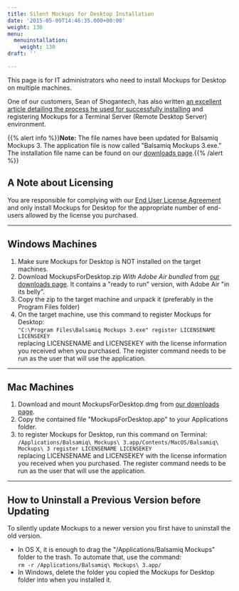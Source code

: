 ```yaml
---
title: Silent Mockups for Desktop Installation
date: '2015-05-09T14:46:35.000+00:00'
weight: 130
menu:
  menuinstallation:
    weight: 130
draft: ''

---
```

This page is for IT administrators who need to install Mockups for Desktop on multiple machines.

One of our customers, Sean of Shogantech, has also written [an excellent article detailing the process he used for successfully installing](http://www.shogan.co.uk/?p=641) and registering Mockups for a Terminal Server (Remote Desktop Server) environment.

{{% alert info %}}**Note:** The file names have been updated for Balsamiq Mockups 3\. The application file is now called "Balsamiq Mockups 3.exe." The installation file name can be found on our [downloads page](https://balsamiq.com/download).{{% /alert %}}

## A Note about Licensing

You are responsible for complying with our [End User License Agreement](https://balsamiq.com/eulas) and only install Mockups for Desktop for the appropriate number of end-users allowed by the license you purchased.

* * *

## Windows Machines

1.  Make sure Mockups for Desktop is NOT installed on the target machines.
2.  Download MockupsForDesktop.zip _With Adobe Air bundled_ from [our downloads page](https://balsamiq.com/download). It contains a "ready to run" version, with Adobe Air "in its belly".
3.  Copy the zip to the target machine and unpack it (preferably in the Program Files folder)
4.  On the target machine, use this command to register Mockups for Desktop:  
    `"C:\Program Files\Balsamiq Mockups 3.exe" register LICENSENAME LICENSEKEY`  
    replacing LICENSENAME and LICENSEKEY with the license information you received when you purchased. The register command needs to be run as the user that will use the application.

* * *

## Mac Machines

1.  Download and mount MockupsForDesktop.dmg from [our downloads page](https://balsamiq.com/download).
2.  Copy the contained file "MockupsForDesktop.app" to your Applications folder.
3.  to register Mockups for Desktop, run this command on Terminal:  
    `/Applications/Balsamiq\ Mockups\ 3.app/Contents/MacOS/Balsamiq\ Mockups\ 3 register LICENSENAME LICENSEKEY`  
    replacing LICENSENAME and LICENSEKEY with the license information you received when you purchased. The register command needs to be run as the user that will use the application.

* * *

## How to Uninstall a Previous Version before Updating

To silently update Mockups to a newer version you first have to uninstall the old version.

*   In OS X, it is enough to drag the "/Applications/Balsamiq Mockups" folder to the trash. To automate that, use the command:  
    `rm -r /Applications/Balsamiq\ Mockups\ 3.app/`
*   In Windows, delete the folder you copied the Mockups for Desktop folder into when you installed it.
